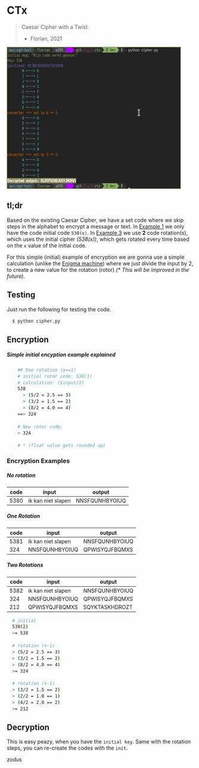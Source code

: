 # CTx
> Caesar Cipher with a Twist.
> - Florian, 2021

![example](./img.png)

## tl;dr
Based on the existing Caesar Cipher, we have a set code where we skip steps in the alphabet to encrypt a message or text. In [Example 1](#no-rotation) we only have the code initial code `538(x)`. In [Example 3](#one-rotation) we use **2** code rotation(s), which uses the initial cipher _(538(x))_, which gets rotated every time based on the `x` value of the initial code.

For this simple (initial) example of encryption we are gonna use a simple calculation (unlike the [Enigma machine](todo)) where we just divide the input by 2, to create a new value for the rotation (rotor) _(* This will be improved in the future)_.

## Testing
Just run the following for testing the code.

```bash
  $ python cipher.py
```

## Encryption

##### Simple initial encyption example explained
```bash
    ## One rotation (x==1)
    # initial rotor code: 538(1)
    # calculation: ($input/2)
    538
      > (5/2 = 2.5 == 3)
      > (3/2 = 1.5 == 2)
      > (8/2 = 4.0 == 4)
    ==> 324

    # New rotor code:
    > 324

    # * (float value gets rounded up)
```

### Encryption Examples

##### No rotation

|code|input|output|
|-|-|-|
|5380|ik kan niet slapen|NNSFQUNHBYOIUQ|

##### One Rotation

|code|input|output|
|-|-|-|
|5381|ik kan niet slapen|NNSFQUNHBYOIUQ|
|324|NNSFQUNHBYOIUQ|QPWISYQJFBQMXS|

##### Two Rotations

|code|input|output|
|-|-|-|
|5382|ik kan niet slapen|NNSFQUNHBYOIUQ|
|324|NNSFQUNHBYOIUQ|QPWISYQJFBQMXS|
|212|QPWISYQJFBQMXS|SQYKTASKHDROZT|
```bash
  # initial
  538(2)
  >= 538

  # rotation (x-1)
  > (5/2 = 2.5 == 3)
  > (3/2 = 1.5 == 2)
  > (8/2 = 4.0 == 4)
  >= 324

  # rotation (x-1)
  > (3/2 = 1.5 == 2)
  > (2/2 = 1.0 == 1)
  > (4/2 = 2.0 == 2)
  >= 212
```

## Decryption
This is easy peazy, when you have the `initial key`. Same with the rotation steps, you can re-create the codes with the `init`.

zodus
